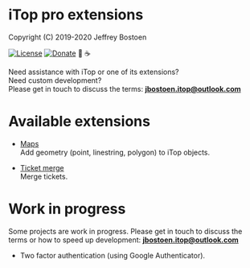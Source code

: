 # iTop pro extensions
Copyright (C) 2019-2020 Jeffrey Bostoen

[![License](https://img.shields.io/github/license/jbostoen/iTop-custom-extensions)](https://github.com/jbostoen/iTop-custom-extensions/blob/master/license.md)
[![Donate](https://img.shields.io/badge/Donate-PayPal-green.svg)](https://www.paypal.me/jbostoen)
🍻 ☕

Need assistance with iTop or one of its extensions?  
Need custom development?  
Please get in touch to discuss the terms: **jbostoen.itop@outlook.com**

# Available extensions

* [Maps](jb-map)  
  Add geometry (point, linestring, polygon) to iTop objects.

* [Ticket merge](jb-ticket-merge)  
  Merge tickets.


# Work in progress

Some projects are work in progress.
Please get in touch to discuss the terms or how to speed up development: **jbostoen.itop@outlook.com**

* Two factor authentication (using Google Authenticator).


